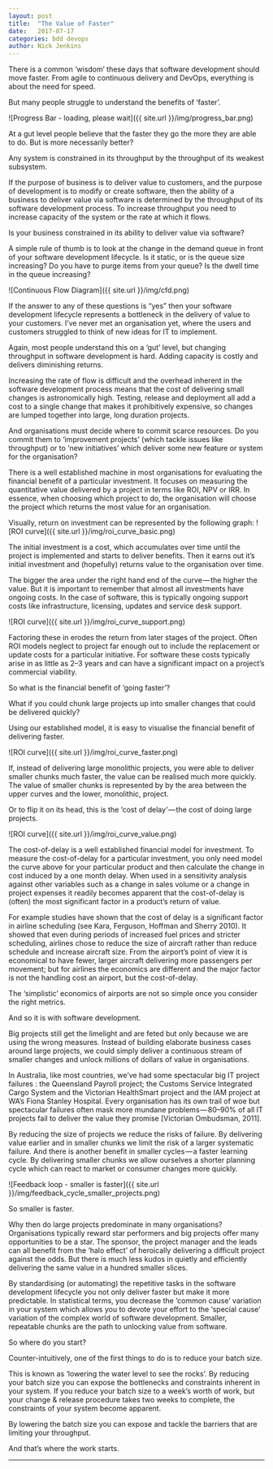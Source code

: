 ```yaml
---
layout: post
title:  "The Value of Faster"
date:   2017-07-17
categories: bdd devops
author: Nick Jenkins
---
```


There is a common ‘wisdom’ these days that software development should move faster. From agile to continuous delivery and DevOps, everything is about the need for speed.

But many people struggle to understand the benefits of ‘faster’.

![Progress Bar - loading, please wait]({{ site.url }}/img/progress_bar.png)

At a gut level people believe that the faster they go the more they are able to do. But is more necessarily better?

Any system is constrained in its throughput by the throughput of its weakest subsystem.

If the purpose of business is to deliver value to customers, and the purpose of development is to modify or create software, then the ability of a business to deliver value via software is determined by the throughput of its software development process. To increase throughput you need to increase capacity of the system or the rate at which it flows.

Is your business constrained in its ability to deliver value via software?

A simple rule of thumb is to look at the change in the demand queue in front of your software development lifecycle. Is it static, or is the queue size increasing? Do you have to purge items from your queue? Is the dwell time in the queue increasing?

![Continuous Flow Diagram]({{ site.url }}/img/cfd.png)

If the answer to any of these questions is “yes” then your software development lifecycle represents a bottleneck in the delivery of value to your customers. I’ve never met an organisation yet, where the users and customers struggled to think of new ideas for IT to implement.

Again, most people understand this on a ‘gut’ level, but changing throughput in software development is hard. Adding capacity is costly and delivers diminishing returns.

Increasing the rate of flow is difficult and the overhead inherent in the software development process means that the cost of delivering small changes is astronomically high. Testing, release and deployment all add a cost to a single change that makes it prohibitively expensive, so changes are lumped together into large, long duration projects.

And organisations must decide where to commit scarce resources. Do you commit them to ‘improvement projects’ (which tackle issues like throughput) or to ‘new initiatives’ which deliver some new feature or system for the organisation?

There is a well established machine in most organisations for evaluating the financial benefit of a particular investment. It focuses on measuring the quantitative value delivered by a project in terms like ROI, NPV or IRR. In essence, when choosing which project to do, the organisation will choose the project which returns the most value for an organisation.

Visually, return on investment can be represented by the following graph:
![ROI curve]({{ site.url }}/img/roi_curve_basic.png)

The initial investment is a cost, which accumulates over time until the project is implemented and starts to deliver benefits. Then it earns out it’s initial investment and (hopefully) returns value to the organisation over time.

The bigger the area under the right hand end of the curve — the higher the value.
But it is important to remember that almost all investments have ongoing costs. In the case of software, this is typically ongoing support costs like infrastructure, licensing, updates and service desk support.

![ROI curve]({{ site.url }}/img/roi_curve_support.png)

Factoring these in erodes the return from later stages of the project. Often ROI models neglect to project far enough out to include the replacement or update costs for a particular initiative. For software these costs typically arise in as little as 2–3 years and can have a significant impact on a project’s commercial viability.

So what is the financial benefit of ‘going faster’?

What if you could chunk large projects up into smaller changes that could be delivered quickly?

Using our established model, it is easy to visualise the financial benefit of delivering faster.

![ROI curve]({{ site.url }}/img/roi_curve_faster.png)

If, instead of delivering large monolithic projects, you were able to deliver smaller chunks much faster, the value can be realised much more quickly. The value of smaller chunks is represented by by the area between the upper curves and the lower, monolithic, project.

Or to flip it on its head, this is the ‘cost of delay’ — the cost of doing large projects.

![ROI curve]({{ site.url }}/img/roi_curve_value.png)

The cost-of-delay is a well established financial model for investment. To measure the cost-of-delay for a particular investment, you only need model the curve above for your particular product and then calculate the change in cost induced by a one month delay.
When used in a sensitivity analysis against other variables such as a change in sales volume or a change in project expenses it readily becomes apparent that the cost-of-delay is (often) the most significant factor in a product’s return of value.

For example studies have shown that the cost of delay is a significant factor in airline scheduling (see Kara, Ferguson, Hoffman and Sherry 2010). It showed that even during periods of increased fuel prices and stricter scheduling, airlines chose to reduce the size of aircraft rather than reduce schedule and increase aircraft size. From the airport’s point of view it is economical to have fewer, larger aircraft delivering more passengers per movement; but for airlines the economics are different and the major factor is not the handling cost an airport, but the cost-of-delay.

The ‘simplistic’ economics of airports are not so simple once you consider the right metrics.

And so it is with software development.

Big projects still get the limelight and are feted but only because we are using the wrong measures. Instead of building elaborate business cases around large projects, we could simply deliver a continuous stream of smaller changes and unlock millions of dollars of value in organisations.

In Australia, like most countries, we’ve had some spectacular big IT project failures : the Queensland Payroll project; the Customs Service Integrated Cargo System and the Victorian HealthSmart project and the IAM project at WA’s Fiona Stanley Hospital. Every organisation has its own trail of woe but spectacular failures often mask more mundane problems — 80–90% of all IT projects fail to deliver the value they promise [Victorian Ombudsman, 2011].

By reducing the size of projects we reduce the risks of failure. By delivering value earlier and in smaller chunks we limit the risk of a larger systematic failure. And there is another benefit in smaller cycles — a faster learning cycle. By delivering smaller chunks we allow ourselves a shorter planning cycle which can react to market or consumer changes more quickly.

![Feedback loop - smaller is faster]({{ site.url }}/img/feedback_cycle_smaller_projects.png)

So smaller is faster.

Why then do large projects predominate in many organisations?
Organisations typically reward star performers and big projects offer many opportunities to be a star. The sponsor, the project manager and the leads can all benefit from the ‘halo effect’ of heroically delivering a difficult project against the odds. But there is much less kudos in quietly and efficiently delivering the same value in a hundred smaller slices.

By standardising (or automating) the repetitive tasks in the software development lifecycle you not only deliver faster but make it more predictable. In statistical terms, you decrease the ‘common cause’ variation in your system which allows you to devote your effort to the ‘special cause’ variation of the complex world of software development.
Smaller, repeatable chunks are the path to unlocking value from software.

So where do you start?

Counter-intuitively, one of the first things to do is to reduce your batch size.

This is known as ‘lowering the water level to see the rocks’.
By reducing your batch size you can expose the bottlenecks and constraints inherent in your system. If you reduce your batch size to a week’s worth of work, but your change & release procedure takes two weeks to complete, the constraints of your system become apparent.

By lowering the batch size you can expose and tackle the barriers that are limiting your throughput.

And that’s where the work starts.


---
